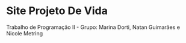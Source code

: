 # Site Projeto De Vida
Trabalho de Programação II - Grupo: Marina Dorti, Natan Guimarães e Nicole Metring
